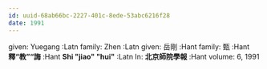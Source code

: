 ```yaml
---
id: uuid-68ab66bc-2227-401c-8ede-53abc6216f28
date: 1991
---
```


given: Yuegang  :Latn
family: Zhen  :Latn
given: 岳剛 :Hant
family: 甄 :Hant
**釋“教”“誨** :Hant
**Shi "jiao" "hui"** :Latn
In: 
**北京師院學報** :Hant
volume: 6, 1991